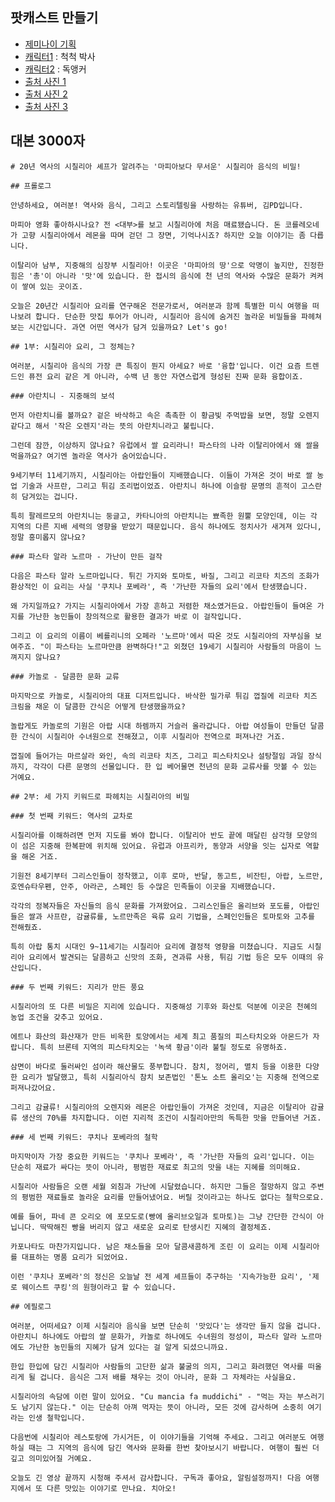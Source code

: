 ## 팟캐스트 만들기

- [제미나이 기획](https://gemini.google.com/app/09b8878ee5a8ebfd?android-min-version=301356232&ios-min-version=322.0&is_sa=1&campaign_id=gemini_overview_page&utm_source=gemini&utm_medium=web&utm_campaign=gemini_overview_page&pt=9008&mt=8&ct=gemini_overview_page&hl=ko&_gl=1*mnfq39*_up*MQ..*_ga*MTYwODM1NDY2Ny4xNzU3NTUzNDA2*_ga_WC57KJ50ZZ*czE3NTc1NTM0MDYkbzEkZzAkdDE3NTc1NTM0MDYkajYwJGwwJGgw&gclid=Cj0KCQjww4TGBhCKARIsAFLXndRkwNArnxjg9YhLG6Rh1tgWu6nMRCy-hSsi-IGUU9NUqAzcoJVw17AaAh9XEALw_wcB&gclsrc=aw.ds&gbraid=0AAAAApk5BhnVNi6AFUxWo_wTE_Iu8QhZC) 
- [캐릭터1](https://labs.google/fx/tools/whisk/share/58k1af7a00000) : 척척 박사
- [캐릭터2](https://labs.google/fx/tools/whisk/share/62fad3dhp0000) : 독앵커
- [출처 사진 1](https://www.worldhistory.org/uploads/images/283.jpg?v=1677788823-0) 
- [출처 사진 2](https://archive.aramcoworld.com/issue/201406/images/cuisine/B_Sp1_main_HIGH_RES_BL_751401_lg.jpg)
- [출처 사진 3](https://archive.aramcoworld.com/issue/201406/images/cuisine/O_sp4L_HIGH_RES_BL_751431_sherbet_detail3_sm.jpg)


## 대본 3000자
```
# 20년 역사의 시칠리아 셰프가 알려주는 '마피아보다 무서운' 시칠리아 음식의 비밀!

## 프롤로그

안녕하세요, 여러분! 역사와 음식, 그리고 스토리텔링을 사랑하는 유튜버, 김PD입니다. 

마피아 영화 좋아하시나요? 전 <대부>를 보고 시칠리아에 처음 매료됐습니다. 돈 코를레오네가 고향 시칠리아에서 레몬을 따며 걷던 그 장면, 기억나시죠? 하지만 오늘 이야기는 좀 다릅니다. 

이탈리아 남부, 지중해의 심장부 시칠리아! 이곳은 '마피아의 땅'으로 악명이 높지만, 진정한 힘은 '총'이 아니라 '맛'에 있습니다. 한 접시의 음식에 천 년의 역사와 수많은 문화가 켜켜이 쌓여 있는 곳이죠. 

오늘은 20년간 시칠리아 요리를 연구해온 전문가로서, 여러분과 함께 특별한 미식 여행을 떠나보려 합니다. 단순한 맛집 투어가 아니라, 시칠리아 음식에 숨겨진 놀라운 비밀들을 파헤쳐보는 시간입니다. 과연 어떤 역사가 담겨 있을까요? Let's go!

## 1부: 시칠리아 요리, 그 정체는?

여러분, 시칠리아 음식의 가장 큰 특징이 뭔지 아세요? 바로 '융합'입니다. 이건 요즘 트렌드인 퓨전 요리 같은 게 아니라, 수백 년 동안 자연스럽게 형성된 진짜 문화 융합이죠.

### 아란치니 - 지중해의 보석

먼저 아란치니를 볼까요? 겉은 바삭하고 속은 촉촉한 이 황금빛 주먹밥을 보면, 정말 오렌지 같다고 해서 '작은 오렌지'라는 뜻의 아란치니라고 불립니다. 

그런데 잠깐, 이상하지 않나요? 유럽에서 쌀 요리라니! 파스타의 나라 이탈리아에서 왜 쌀을 먹을까요? 여기엔 놀라운 역사가 숨어있습니다.

9세기부터 11세기까지, 시칠리아는 아랍인들이 지배했습니다. 이들이 가져온 것이 바로 쌀 농업 기술과 사프란, 그리고 튀김 조리법이었죠. 아란치니 하나에 이슬람 문명의 흔적이 고스란히 담겨있는 겁니다. 

특히 팔레르모의 아란치니는 둥글고, 카타니아의 아란치니는 뾰족한 원뿔 모양인데, 이는 각 지역의 다른 지배 세력의 영향을 받았기 때문입니다. 음식 하나에도 정치사가 새겨져 있다니, 정말 흥미롭지 않나요?

### 파스타 알라 노르마 - 가난이 만든 걸작

다음은 파스타 알라 노르마입니다. 튀긴 가지와 토마토, 바질, 그리고 리코타 치즈의 조화가 환상적인 이 요리는 사실 '쿠치나 포베라', 즉 '가난한 자들의 요리'에서 탄생했습니다.

왜 가지일까요? 가지는 시칠리아에서 가장 흔하고 저렴한 채소였거든요. 아랍인들이 들여온 가지를 가난한 농민들이 창의적으로 활용한 결과가 바로 이 걸작입니다. 

그리고 이 요리의 이름이 베를리니의 오페라 '노르마'에서 따온 것도 시칠리아의 자부심을 보여주죠. "이 파스타는 노르마만큼 완벽하다!"고 외쳤던 19세기 시칠리아 사람들의 마음이 느껴지지 않나요?

### 카놀로 - 달콤한 문화 교류

마지막으로 카놀로, 시칠리아의 대표 디저트입니다. 바삭한 밀가루 튀김 껍질에 리코타 치즈 크림을 채운 이 달콤한 간식은 어떻게 탄생했을까요?

놀랍게도 카놀로의 기원은 아랍 시대 하렘까지 거슬러 올라갑니다. 아랍 여성들이 만들던 달콤한 간식이 시칠리아 수녀원으로 전해졌고, 이후 시칠리아 전역으로 퍼져나간 거죠. 

껍질에 들어가는 마르살라 와인, 속의 리코타 치즈, 그리고 피스타치오나 설탕절임 과일 장식까지, 각각이 다른 문명의 선물입니다. 한 입 베어물면 천년의 문화 교류사를 맛볼 수 있는 거예요.

## 2부: 세 가지 키워드로 파헤치는 시칠리아의 비밀

### 첫 번째 키워드: 역사의 교차로

시칠리아를 이해하려면 먼저 지도를 봐야 합니다. 이탈리아 반도 끝에 매달린 삼각형 모양의 이 섬은 지중해 한복판에 위치해 있어요. 유럽과 아프리카, 동양과 서양을 잇는 십자로 역할을 해온 거죠.

기원전 8세기부터 그리스인들이 정착했고, 이후 로마, 반달, 동고트, 비잔틴, 아랍, 노르만, 호엔슈타우펜, 안주, 아라곤, 스페인 등 수많은 민족들이 이곳을 지배했습니다. 

각각의 정복자들은 자신들의 음식 문화를 가져왔어요. 그리스인들은 올리브와 포도를, 아랍인들은 쌀과 사프란, 감귤류를, 노르만족은 육류 요리 기법을, 스페인인들은 토마토와 고추를 전해줬죠. 

특히 아랍 통치 시대인 9~11세기는 시칠리아 요리에 결정적 영향을 미쳤습니다. 지금도 시칠리아 요리에서 발견되는 달콤하고 신맛의 조화, 견과류 사용, 튀김 기법 등은 모두 이때의 유산입니다.

### 두 번째 키워드: 지리가 만든 풍요

시칠리아의 또 다른 비밀은 지리에 있습니다. 지중해성 기후와 화산토 덕분에 이곳은 천혜의 농업 조건을 갖추고 있어요.

에트나 화산의 화산재가 만든 비옥한 토양에서는 세계 최고 품질의 피스타치오와 아몬드가 자랍니다. 특히 브론테 지역의 피스타치오는 '녹색 황금'이라 불릴 정도로 유명하죠.

삼면이 바다로 둘러싸인 섬이라 해산물도 풍부합니다. 참치, 정어리, 멸치 등을 이용한 다양한 요리가 발달했고, 특히 시칠리아식 참치 보존법인 '톤노 소트 올리오'는 지중해 전역으로 퍼져나갔어요.

그리고 감귤류! 시칠리아의 오렌지와 레몬은 아랍인들이 가져온 것인데, 지금은 이탈리아 감귤류 생산의 70%를 차지합니다. 이런 지리적 조건이 시칠리아만의 독특한 맛을 만들어낸 거죠.

### 세 번째 키워드: 쿠치나 포베라의 철학

마지막이자 가장 중요한 키워드는 '쿠치나 포베라', 즉 '가난한 자들의 요리'입니다. 이는 단순히 재료가 싸다는 뜻이 아니라, 평범한 재료로 최고의 맛을 내는 지혜를 의미해요.

시칠리아 사람들은 오랜 세월 외침과 가난에 시달렸습니다. 하지만 그들은 절망하지 않고 주변의 평범한 재료들로 놀라운 요리를 만들어냈어요. 버릴 것이라고는 하나도 없다는 철학으로요.

예를 들어, 파네 콘 오리오 에 포모도로(빵에 올리브오일과 토마토)는 그냥 간단한 간식이 아닙니다. 딱딱해진 빵을 버리지 않고 새로운 요리로 탄생시킨 지혜의 결정체죠.

카포나타도 마찬가지입니다. 남은 채소들을 모아 달콤새콤하게 조린 이 요리는 이제 시칠리아를 대표하는 명품 요리가 되었어요.

이런 '쿠치나 포베라'의 정신은 오늘날 전 세계 셰프들이 추구하는 '지속가능한 요리', '제로 웨이스트 쿠킹'의 원형이라고 할 수 있습니다.

## 에필로그

여러분, 어떠세요? 이제 시칠리아 음식을 보면 단순히 '맛있다'는 생각만 들지 않을 겁니다. 아란치니 하나에도 아랍의 쌀 문화가, 카놀로 하나에도 수녀원의 정성이, 파스타 알라 노르마에도 가난한 농민들의 지혜가 담겨 있다는 걸 알게 되셨으니까요.

한입 한입에 담긴 시칠리아 사람들의 고단한 삶과 불굴의 의지, 그리고 화려했던 역사를 떠올리게 될 겁니다. 음식은 그저 배를 채우는 것이 아니라, 문화 그 자체라는 사실을요.

시칠리아의 속담에 이런 말이 있어요. "Cu mancia fa muddichi" - "먹는 자는 부스러기도 남기지 않는다." 이는 단순히 아껴 먹자는 뜻이 아니라, 모든 것에 감사하며 소중히 여기라는 인생 철학입니다.

다음번에 시칠리아 레스토랑에 가시거든, 이 이야기들을 기억해 주세요. 그리고 여러분도 여행하실 때는 그 지역의 음식에 담긴 역사와 문화를 한번 찾아보시기 바랍니다. 여행이 훨씬 더 깊고 의미있어질 거예요.

오늘도 긴 영상 끝까지 시청해 주셔서 감사합니다. 구독과 좋아요, 알림설정까지! 다음 여행지에서 또 다른 맛있는 이야기로 만나요. 치아오!
```